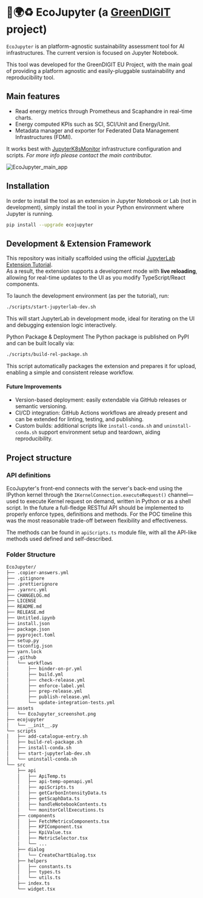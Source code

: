 # 🌱🌍♻️ EcoJupyter (a [GreenDIGIT](https://greendigit-project.eu/) project)

`EcoJupyter` is an platform-agnostic sustainability assessment tool for AI infrastructures. The current version is focused on Jupyter Notebook.

This tool was developed for the GreenDIGIT EU Project, with the main goal of providing a platform agnostic and easily-pluggable sustainability and reproducibility tool.

## Main features
- Read energy metrics through Prometheus and Scaphandre in real-time charts.
- Energy computed KPIs such as SCI, SCI/Unit and Energy/Unit.
- Metadata manager and exporter for Federated Data Management Infrastructures (FDMI).

It works best with [JupyterK8sMonitor](https://github.com/g-uva/JupyterK8sMonitor) infrastructure configuration and scripts. _For more info please contact the main contributor._

![EcoJupyter_main_app](assets/EcoJupyter_screenshot.png)

## Installation
In order to install the tool as an extension in Jupyter Notebook or Lab (not in development), simply install the tool in your Python environment where Jupyter is running.
```sh
pip install --upgrade ecojupyter
```

## Development & Extension Framework

This repository was initially scaffolded using the official [JupyterLab Extension Tutorial](https://jupyterlab.readthedocs.io/en/stable/extension/extension_tutorial.html).  
As a result, the extension supports a development mode with **live reloading**, allowing for real-time updates to the UI as you modify TypeScript/React components.

To launch the development environment (as per the tutorial), run:

```bash
./scripts/start-jupyterlab-dev.sh
```

This will start JupyterLab in development mode, ideal for iterating on the UI and debugging extension logic interactively.

Python Package & Deployment
The Python package is published on PyPI and can be built locally via:

```bash
./scripts/build-rel-package.sh
```
This script automatically packages the extension and prepares it for upload, enabling a simple and consistent release workflow.

#### Future Improvements
- Version-based deployment: easily extendable via GitHub releases or semantic versioning.
- CI/CD integration: GitHub Actions workflows are already present and can be extended for linting, testing, and publishing.
- Custom builds: additional scripts like `install-conda.sh` and `uninstall-conda.sh` support environment setup and teardown, aiding reproducibility.

## Project structure

### API definitions
EcoJupyter's front-end connects with the server's back-end using the IPython kernel through the `IKernelConnection.executeRequest()` channel—used to execute Kernel request on demand, written in Python or as a shell script. In the future a full-fledge RESTful API should be implemented to properly enforce types, definitions and methods. For the POC timeline this was the most reasonable trade-off between flexibility and effectiveness.

The methods can be found in `apiScripts.ts` module file, with all the API-like methods used defined and self-described.

### Folder Structure
```txt
EcoJupyter/
├── .copier-answers.yml
├── .gitignore
├── .prettierignore
├── .yarnrc.yml
├── CHANGELOG.md
├── LICENSE
├── README.md
├── RELEASE.md
├── Untitled.ipynb
├── install.json
├── package.json
├── pyproject.toml
├── setup.py
├── tsconfig.json
├── yarn.lock
├── .github
│   └── workflows
│       ├── binder-on-pr.yml
│       ├── build.yml
│       ├── check-release.yml
│       ├── enforce-label.yml
│       ├── prep-release.yml
│       ├── publish-release.yml
│       └── update-integration-tests.yml
├── assets
│   └── EcoJupyter_screenshot.png
├── ecojupyter
│   └── __init__.py
└── scripts
│   ├── add-catalogue-entry.sh
│   ├── build-rel-package.sh
│   ├── install-conda.sh
│   ├── start-jupyterlab-dev.sh
│   └── uninstall-conda.sh
└── src
    ├── api
    │   ├── ApiTemp.ts
    │   ├── api-temp-openapi.yml
    │   ├── apiScripts.ts
    │   ├── getCarbonIntensityData.ts
    │   ├── getScaphData.ts
    │   ├── handleNotebookContents.ts
    │   └── monitorCellExecutions.ts
    ├── components
    │   ├── FetchMetricsComponents.tsx
    │   ├── KPIComponent.tsx
    │   ├── KpiValue.tsx
    │   ├── MetricSelector.tsx
    │   └── ...
    ├── dialog
    │   └── CreateChartDialog.tsx
    ├── helpers
    │   ├── constants.ts
    │   ├── types.ts
    │   └── utils.ts
    ├── index.ts
    └── widget.tsx
```

